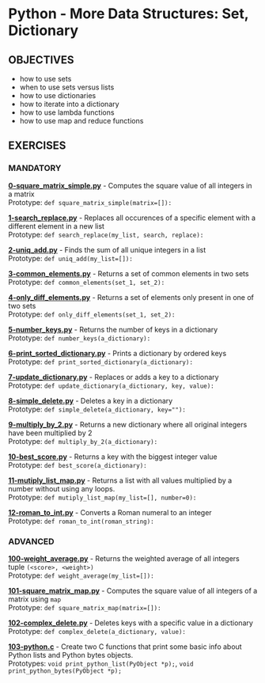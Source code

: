 # Python - More Data Structures: Set, Dictionary

## OBJECTIVES   
   * how to use sets
   * when to use sets versus lists
   * how to use dictionaries
   * how to iterate into a dictionary
   * how to use lambda functions
   * how to use map and reduce functions

## EXERCISES   

### MANDATORY   
**[0-square_matrix_simple.py](0-square_matrix_simple.py)** - Computes the square value of all integers in a matrix    
Prototype: `def square_matrix_simple(matrix=[]):`   

**[1-search_replace.py](1-search_replace.py)** - Replaces all occurences of a specific element with a different element in a new list   
Prototype: `def search_replace(my_list, search, replace):`   

**[2-uniq_add.py](2-uniq_add.py)** - Finds the sum of all unique integers in a list    
Prototype: `def uniq_add(my_list=[]):`   

**[3-common_elements.py](3-common_elements.py)** - Returns a set of common elements in two sets   
Prototype: `def common_elements(set_1, set_2):`   

**[4-only_diff_elements.py](4-only_diff_elements.py)** - Returns a set of elements only present in one of two sets   
Prototype: `def only_diff_elements(set_1, set_2):`   

**[5-number_keys.py](5-number_keys.py)** - Returns the number of keys in a dictionary   
Prototype: `def number_keys(a_dictionary):`   

**[6-print_sorted_dictionary.py](6-print_sorted_dictionary.py)** - Prints a dictionary by ordered keys    
Prototype: `def print_sorted_dictionary(a_dictionary):`   

**[7-update_dictionary.py](7-update_dictionary.py)** - Replaces or adds a key to a dictionary    
Prototype: `def update_dictionary(a_dictionary, key, value):`   

**[8-simple_delete.py](8-simple_delete.py)** - Deletes a key in a dictionary   
Prototype: `def simple_delete(a_dictionary, key=""):`   

**[9-multiply_by_2.py](9-multiply_by_2.py)** - Returns a new dictionary where all original integers have been multiplied by 2   
Prototype: `def multiply_by_2(a_dictionary):`   

**[10-best_score.py](10-best_score.py)** - Returns a key with the biggest integer value    
Prototype: `def best_score(a_dictionary):`   

**[11-mutiply_list_map.py](11-mutiply_list_map.py)** - Returns a list with all values multiplied by a number without using any loops.   
Prototype: `def mutiply_list_map(my_list=[], number=0):`

**[12-roman_to_int.py](12-roman_to_int.py)** - Converts a Roman numeral to an integer   
Prototype: `def roman_to_int(roman_string):`   

### ADVANCED   

**[100-weight_average.py](100-weight_average.py)** - Returns the weighted average of all integers tuple `(<score>, <weight>)`    
Prototype: `def weight_average(my_list=[]):`   

**[101-square_matrix_map.py](101-square_matrix_map.py)** - Computes the square value of all integers of a matrix using `map`   
Prototype: `def square_matrix_map(matrix=[]):`   

**[102-complex_delete.py](102-complex_delete.py)** - Deletes keys with a specific value in a dictionary   
Prototype: `def complex_delete(a_dictionary, value):   `

**[103-python.c](103-python.c)** - Create two C functions that print some basic info about Python lists and Python bytes objects.    
Prototypes: `void print_python_list(PyObject *p);`, `void print_python_bytes(PyObject *p);`   

